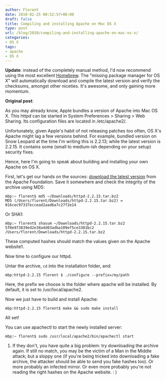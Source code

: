 ```yaml
---
author: Florent
date: 2010-02-25 00:52:57+00:00
draft: false
title: Compiling and installing Apache on Mac OS X
type: post
url: /blog/2010/compiling-and-installing-apache-on-mac-os-x/
categories:
- OS X
tags:
- apache
- OS X
---
```


**Update**: instead of the completely manual method, I'd now recommend using the most excellent [Homebrew](https://github.com/mxcl/homebrew). The "missing package manager for OS X" will automatically download and compile the latest version and verify the checksums, amongst other niceties. It's awesome, and only gaining more momentum.
  

  

  

**Original post**:

As you may already know, Apple bundles a version of Apache into Mac OS X. This httpd can be started in System Preferences > Sharing > Web Sharing. Its configuration files are located in /etc/apache2/.

Unfortunately, given Apple's habit of not releasing patches too often, OS X's Apache might lag a few versions behind. For example, bundled version on Snow Leopard at the time I'm writing this is 2.2.13; while the latest version is 2.2.15. It contains some (small to medium-ish depending on your setup) security fixes.

Hence, here I'm going to speak about building and installing your own Apache on OS X.

First, let's get our hands on the sources: [download the latest version](http://httpd.apache.org/download.cgi) from the Apache Foundation. Save it somewhere and check the integrity of the archive using MD5:

    
    mbp:~ florent$ md5 ~/Downloads/httpd-2.2.15.tar.bz2
    MD5 (/Users/florent/Downloads/httpd-2.2.15.tar.bz2) = 016cec97337eccead2aad6a7c27f2e14


Or SHA1:

    
    mbp:~ florent$ shasum ~/Downloads/httpd-2.2.15.tar.bz2
    5f0e973839ed2e38a4d03adba109ef5ce3381bc2  /Users/florent/Downloads/httpd-2.2.15.tar.bz2


These computed hashes should match the values given on the Apache website1.

Now time to configure our httpd.

Untar the archive, `cd` into the installation folder, and:

    
    mbp:httpd-2.2.15 florent $ ./configure --prefix=/my/path


Here, the prefix we choose is the folder where apache will be installed. By default, it is set to /usr/local/apache2.

Now we just have to build and install Apache:

    
    mbp:httpd-2.2.15 florent$ make && sudo make install


All set!

You can use apachectl to start the newly installed server:

    
    mbp:~ florent$ sudo /usr/local/apache2/bin/apachectl start


1. If they don't, you have quite a big problem: try downloading the archive again. If still no match, you may be the victim of a Man in the Middle attack; but a sloppy one (if you're being tricked into downloading a fake archive, the attacker should be able to send you fake hashes too). Or more probably an infected mirror. Or even more probably you're not reading the right hashes on the Apache website. : )
